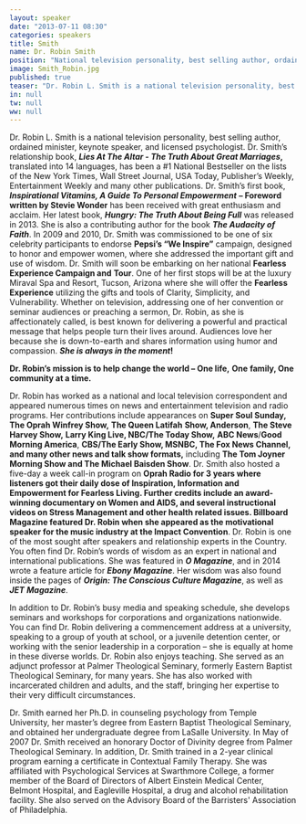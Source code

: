 ```yaml
---
layout: speaker
date: "2013-07-11 08:30"
categories: speakers
title: Smith
name: Dr. Robin Smith
position: "National television personality, best selling author, ordained minister, keynote speaker, and licensed psychologist"
image: Smith_Robin.jpg
published: true
teaser: "Dr. Robin L. Smith is a national television personality, best selling author, ordained minister, keynote speaker, and licensed psychologist"
in: null
tw: null
ww: null
---
```

Dr. Robin L. Smith is a national television personality, best selling author, ordained minister, keynote speaker, and licensed psychologist. Dr. Smith’s relationship book, **_Lies At The Altar - The Truth About Great Marriages_,** translated into 14 languages, has been a #1 National Bestseller on the lists of the New York Times, Wall Street Journal, USA Today, Publisher’s Weekly, Entertainment Weekly and many other publications. Dr. Smith’s first book, **_Inspirational Vitamins, A Guide To Personal Empowerment_** **– Foreword written by Stevie Wonder** has been received with great enthusiasm and acclaim. Her latest book, **_Hungry: The Truth About Being Full_** was released in 2013. She is also a contributing author for the book **_The Audacity of Faith_**.  In 2009 and 2010, Dr. Smith was commissioned to be one of six celebrity participants to endorse **Pepsi’s “We Inspire”** campaign, designed to honor and empower women, where she addressed the important gift and use of wisdom. Dr. Smith will soon be embarking on her national **Fearless Experience Campaign and** **Tour**. One of her first stops will be at the luxury Miraval Spa and Resort, Tucson, Arizona where she will offer the **Fearless Experience** utilizing the gifts and tools of Clarity, Simplicity, and Vulnerability. Whether on television, addressing one of her convention or seminar audiences or preaching a sermon, Dr. Robin, as she is affectionately called, is best known for delivering a powerful and practical message that helps people turn their lives around. Audiences love her because she is down-to-earth and shares information using humor and compassion. **_She is always in the moment_!** 

**Dr. Robin’s mission is to help change the world – One life,** **One** **family, One community at a time.**
  
Dr. Robin has worked as a national and local television correspondent and appeared numerous times on news and entertainment television and radio programs. Her contributions include appearances on **Super Soul Sunday, The Oprah Winfrey Show,** **The Queen Latifah** **Show, Anderson**, **The Steve Harvey Show,** **Larry King Live, NBC/The Today Show,** **ABC News**/**Good Morning America**, **CBS/The Early Show, MSNBC, The Fox News Channel, and many other news and talk show formats,** including **The Tom Joyner Morning Show and The Michael Baisden Show**. Dr. Smith also hosted a five-day a week call-in program on **Oprah Radio for 3 years where listeners got their daily dose of Inspiration, Information and Empowerment for Fearless Living. Further credits include an award-winning documentary on Women and AIDS, and several instructional videos on Stress Management and other health related issues. Billboard Magazine featured Dr. Robin when she appeared as the motivational speaker for the music industry at the Impact Convention**.  Dr. Robin is one of the most sought after speakers and relationship experts in the Country. You often find Dr. Robin’s words of wisdom as an expert in national and international publications. She was featured in **_O Magazine_**, and in 2014 wrote a feature article for **_Ebony Magazine_**. Her wisdom was also found inside the pages of **_Origin: The Conscious Culture Magazine_**, as well as **_JET_** **_Magazine_**.

In addition to Dr. Robin’s busy media and speaking schedule, she develops seminars and workshops for corporations and organizations nationwide.  You can find Dr. Robin delivering a commencement address at a university, speaking to a group of youth at school, or a juvenile detention center, or working with the senior leadership in a corporation – she is equally at home in these diverse worlds. Dr. Robin also enjoys teaching. She served as an adjunct professor at Palmer Theological Seminary, formerly Eastern Baptist Theological Seminary, for many years. She has also worked with incarcerated children and adults, and the staff, bringing her expertise to their very difficult circumstances.

Dr. Smith earned her Ph.D. in counseling psychology from Temple University, her master’s degree from Eastern Baptist Theological Seminary, and obtained her undergraduate degree from LaSalle University. In May of 2007 Dr. Smith received an honorary Doctor of Divinity degree from Palmer Theological Seminary. In addition, Dr. Smith trained in a 2-year clinical program earning a certificate in Contextual Family Therapy. She was affiliated with Psychological Services at Swarthmore College, a former member of the Board of Directors of Albert Einstein Medical Center, Belmont Hospital, and Eagleville Hospital, a drug and alcohol rehabilitation facility. She also served on the Advisory Board of the Barristers' Association of Philadelphia.